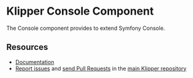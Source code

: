 Klipper Console Component
=========================

The Console component provides to extend Symfony Console.

Resources
---------

- [Documentation](https://doc.klipper.dev/components/console)
- [Report issues](https://github.com/klipperdev/klipper/issues)
  and [send Pull Requests](https://github.com/klipperdev/klipper/pulls)
  in the [main Klipper repository](https://github.com/klipperdev/klipper)
